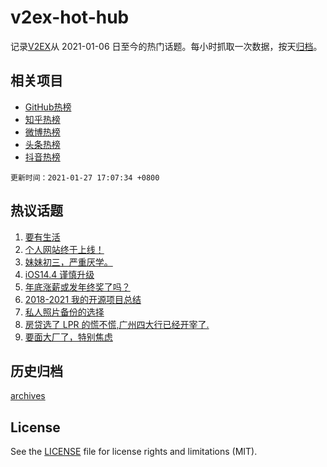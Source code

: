 # v2ex-hot-hub

 记录[V2EX](https://www.v2ex.com/)从 2021-01-06 日至今的热门话题。每小时抓取一次数据，按天[归档](archives)。
 
 ## 相关项目

- [GitHub热榜](https://github.com/lonnyzhang423/github-hot-hub)
- [知乎热榜](https://github.com/lonnyzhang423/zhihu-hot-hub)
- [微博热榜](https://github.com/lonnyzhang423/weibo-hot-hub)
- [头条热榜](https://github.com/lonnyzhang423/toutiao-hot-hub)
- [抖音热榜](https://github.com/lonnyzhang423/douyin-hot-hub)


 `更新时间：2021-01-27 17:07:34 +0800`

## 热议话题

1. [要有生活](https://www.v2ex.com/t/748746)
1. [个人网站终于上线！](https://www.v2ex.com/t/748710)
1. [妹妹初三，严重厌学。](https://www.v2ex.com/t/748707)
1. [iOS14.4 谨慎升级](https://www.v2ex.com/t/748810)
1. [年底涨薪或发年终奖了吗？](https://www.v2ex.com/t/748760)
1. [2018-2021 我的开源项目总结](https://www.v2ex.com/t/748618)
1. [私人照片备份的选择](https://www.v2ex.com/t/748801)
1. [房贷选了 LPR 的慌不慌,广州四大行已经开宰了.](https://www.v2ex.com/t/748891)
1. [要面大厂了，特别焦虑](https://www.v2ex.com/t/748756)

## 历史归档

[archives](archives)

## License

See the [LICENSE](LICENSE) file for license rights and limitations (MIT).
